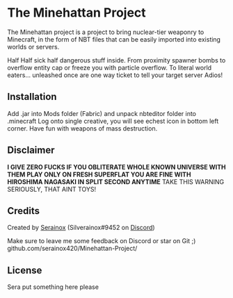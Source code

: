 # The Minehattan Project

The Minehattan project is a project to bring nuclear-tier weaponry to Minecraft, in the form of NBT files that can be easily imported into existing worlds or servers. 

Half Half sick half dangerous stuff inside.
From proximity spawner bombs to overflow entity cap or freeze you with particle overflow.
To literal world eaters... unleashed once are one way ticket to tell your target server Adios!

## Installation
Add .jar into Mods folder (Fabric) and unpack nbteditor folder into .minecraft
Log onto single creative, you will see echest icon in bottom left corner.
Have fun with weapons of mass destruction.

## Disclaimer

**I GIVE ZERO FUCKS IF YOU OBLITERATE WHOLE KNOWN UNIVERSE WITH THEM
PLAY ONLY ON FRESH SUPERFLAT YOU ARE FINE WITH HIROSHIMA NAGASAKI IN SPLIT SECOND ANYTIME**
TAKE THIS WARNING SERIOUSLY, THAT AINT TOYS!
 
## Credits

Created by [Serainox](github.com/serainox420) (Silverainox#9452 on [Discord](discord.com))

 
Make sure to leave me some feedback on Discord or star on Git ;)
github.com/serainox420/Minehattan-Project/

## License
Sera put something here please
